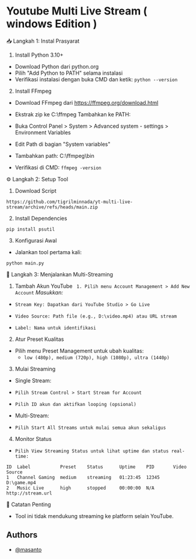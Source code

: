 
# Youtube Multi Live Stream ( windows Edition )

📥 Langkah 1: Instal Prasyarat
1. Install Python 3.10+
- Download Python dari python.org
- Pilih "Add Python to PATH" selama instalasi
- Verifikasi instalasi dengan buka CMD dan ketik: ``python --version``

2. Install FFmpeg
- Download FFmpeg dari https://ffmpeg.org/download.html
- Ekstrak zip ke C:\ffmpeg
Tambahkan ke PATH:

- Buka Control Panel > System > Advanced system - settings > Environment Variables
- Edit Path di bagian "System variables"
- Tambahkan path: C:\ffmpeg\bin
- Verifikasi di CMD: ``ffmpeg -version``

⚙️ Langkah 2: Setup Tool
1. Download Script
```
https://github.com/tigrilminnada/yt-multi-live-stream/archive/refs/heads/main.zip
```

2. Install Dependencies
```
pip install psutil
```
3. Konfigurasi Awal
- Jalankan tool pertama kali:
```
python main.py
```

🎥 Langkah 3: Menjalankan Multi-Streaming

1. Tambah Akun YouTube
`` 1. Pilih menu Account Management > Add New Account``
*Masukkan:*

- ``Stream Key: Dapatkan dari YouTube Studio > Go Live``
- ``Video Source: Path file (e.g., D:\video.mp4) atau URL stream``

- ``Label: Nama untuk identifikasi``

2. Atur Preset Kualitas
- Pilih menu Preset Management untuk ubah kualitas:
  - ``low (480p), medium (720p), high (1080p), ultra (1440p)``

3. Mulai Streaming
- Single Stream:
- ``Pilih Stream Control > Start Stream for Account``
- ``Pilih ID akun dan aktifkan looping (opsional)``

- Multi-Stream:
- ``Pilih Start All Streams untuk mulai semua akun sekaligus``

4. Monitor Status
- ``Pilih View Streaming Status untuk lihat uptime dan status real-time:``

```
ID  Label           Preset    Status      Uptime    PID       Video Source
1   Channel Gaming  medium    streaming   01:23:45  12345     D:\game.mp4
2   Music Live      high      stopped     00:00:00  N/A       http://stream.url
```

📌 Catatan Penting
- Tool ini tidak mendukung streaming ke platform selain YouTube.

## Authors

- [@masanto](https://www.facebook.com/@scht.id)

